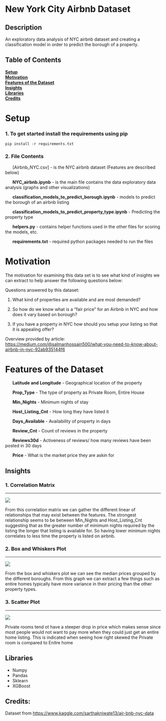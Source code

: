 # New York City Airbnb Dataset
## Description
An exploratory data analysis of NYC airbnb dataset and creating a classification model in order to predict the borough of a property.

## Table of Contents
**[Setup](#setup)**<br>
**[Motivation](#motivation)**<br>
**[Features of the Dataset](#features-of-the-dataset)**<br>
**[Insights](#insights)**<br>
**[Libraries](#libraries)**<br>
**[Credits](#credits)**<br>

# Setup

### 1. To get started install the requirements using pip

```
pip install -r requirements.txt
```
### 2. File Contents

&nbsp;&nbsp;&nbsp;&nbsp;&nbsp;&nbsp;[Airbnb_NYC.csv] - is the NYC airbnb dataset (Features are described below)

&nbsp;&nbsp;&nbsp;&nbsp;&nbsp;&nbsp;**NYC_airbnb.ipynb** - is the main file contains the data exploratory data analysis (graphs and other visualizations)

&nbsp;&nbsp;&nbsp;&nbsp;&nbsp;&nbsp;**classification_models_to_predict_borough.ipynb** - models to predict the borough of an airbnb listing

&nbsp;&nbsp;&nbsp;&nbsp;&nbsp;&nbsp;**classification_models_to_predict_property_type.ipynb** - Predicting the property type

&nbsp;&nbsp;&nbsp;&nbsp;&nbsp;&nbsp;**helpers.py** - contains helper functions used in the other files for scoring the models, etc.

&nbsp;&nbsp;&nbsp;&nbsp;&nbsp;&nbsp;**requirements.txt** - required python packages needed to run the files 


# Motivation
The motivation for examining this data set is to see what kind of insights we can extract to help answer the following questions below:

Questions answered by this dataset:
  1. What kind of properties are available and are most demanded?

  2. So how do we know what is a “fair price” for an Airbnb in NYC and how does it vary based on borough?

  3. If you have a property in NYC how should you setup your listing so that it is appealing offer?

Overview provided by article: https://medium.com/@salmanhossain500/what-you-need-to-know-about-airbnb-in-nyc-92ab935144f6 

# Features of the Dataset

&nbsp;&nbsp;&nbsp;&nbsp;&nbsp;&nbsp;**Latitude and Longitude** - Geographical location of the property

&nbsp;&nbsp;&nbsp;&nbsp;&nbsp;&nbsp;**Prop_Type** - The type of property as Private Room, Entire House

&nbsp;&nbsp;&nbsp;&nbsp;&nbsp;&nbsp;**Min_Nights** - Minimum nights of stay

&nbsp;&nbsp;&nbsp;&nbsp;&nbsp;&nbsp;**Host_Listing_Cnt** - How long they have listed it

&nbsp;&nbsp;&nbsp;&nbsp;&nbsp;&nbsp;**Days_Available** - Availability of property in days

&nbsp;&nbsp;&nbsp;&nbsp;&nbsp;&nbsp;**Review_Cnt** - Count of reviews in the property

&nbsp;&nbsp;&nbsp;&nbsp;&nbsp;&nbsp;**Reviews30d** - Activeness of reviews/ how many reviews have been posted in 30 days

&nbsp;&nbsp;&nbsp;&nbsp;&nbsp;&nbsp;**Price** - What is the market price they are askin for

## Insights

### 1. Correlation Matrix
---

![](https://cdn-images-1.medium.com/max/800/1*7_cx9RQ7FUKH7qxasR6lRw.png)

From this correlation matrix we can gather the different linear of relationships that may exist between the features. The strongest relationship seems to be between Min_Nights and Host_Listing_Cnt suggesting that as the greater number of minimum nights required by the listing the longer that listing is available for. So having lower minimum nights correlates to less time the property is listed on airbnb.

### 2. Box and Whiskers Plot
---
![](https://cdn-images-1.medium.com/max/800/1*TXYCO3zJm_66nGt4IwoleA.png)

From the box and whiskers plot we can see the median prices grouped by the different boroughs. From this graph we can extract a few things such as entire homes typically have more variance in their pricing than the other property types.

### 3. Scatter Plot
---
![](https://cdn-images-1.medium.com/max/800/1*iJT3Oz77s5DmrHZesdFwNQ.png)

Private rooms tend ot have a steeper drop in price which makes sense since most people would not want to pay more when they could just get an entire home listing. This is indicated when seeing how right skewed the Private room is compared to Enitre home

## Libraries
- Numpy
- Pandas
- Sklearn
- XGBoost

## Credits:
Dataset from https://www.kaggle.com/sarthakniwate13/air-bnb-nyc-data
